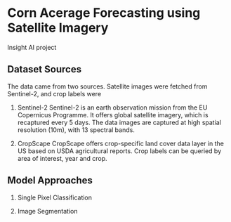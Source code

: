 # Corn Acerage Forecasting using Satellite Imagery
Insight AI project

## Dataset Sources

The data came from two sources.
Satellite images were fetched from Sentinel-2, and crop labels were

1. Sentinel-2
Sentinel-2 is an earth observation mission from the EU Copernicus Programme.
It offers global satellite imagery, which is recaptured every 5 days.
The data images are captured at high spatial resolution (10m), with 13 spectral bands.

2. CropScape
CropScape offers crop-specific land cover data layer in the US based on USDA agricultural reports.
Crop labels can be queried by area of interest, year and crop.


## Model Approaches

1. Single Pixel Classification

2. Image Segmentation
